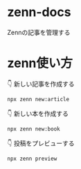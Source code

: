 # zenn-docs
Zennの記事を管理する

# zenn使い方
👇  新しい記事を作成する
```sh
npx zenn new:article
```

👇  新しい本を作成する
```sh
npx zenn new:book
```

👇  投稿をプレビューする
```sh
npx zenn preview
```